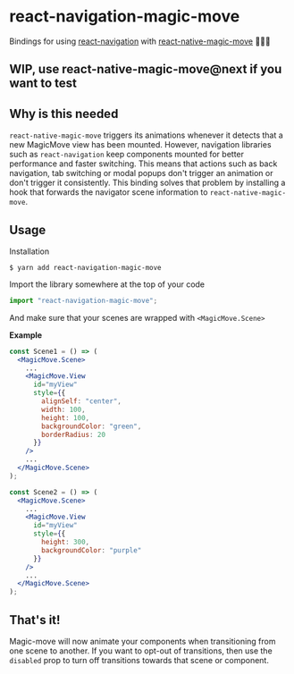 # react-navigation-magic-move <!-- omit in toc -->

Bindings for using [react-navigation](https://reactnavigation.org/) with [react-native-magic-move](https://github.com/IjzerenHein/react-native-magic-move) 🐰🎩✨

## WIP, use react-native-magic-move@next if you want to test

## Why is this needed

`react-native-magic-move` triggers its animations whenever it detects that a new MagicMove view has been mounted. However, navigation libraries such as `react-navigation` keep components mounted for better performance and faster switching. This means that actions such as back navigation, tab switching or modal popups don't trigger an animation or don't trigger it consistently. This binding solves that problem by installing a hook that forwards the navigator scene information to `react-native-magic-move`.

## Usage

Installation

```
$ yarn add react-navigation-magic-move
```

Import the library somewhere at the top of your code

```jsx
import "react-navigation-magic-move";
```

And make sure that your scenes are wrapped with `<MagicMove.Scene>`

**Example**

```jsx
const Scene1 = () => (
  <MagicMove.Scene>
    ...
    <MagicMove.View
      id="myView"
      style={{
        alignSelf: "center",
        width: 100,
        height: 100,
        backgroundColor: "green",
        borderRadius: 20
      }}
    />
    ...
  </MagicMove.Scene>
);

const Scene2 = () => (
  <MagicMove.Scene>
    ...
    <MagicMove.View
      id="myView"
      style={{
        height: 300,
        backgroundColor: "purple"
      }}
    />
    ...
  </MagicMove.Scene>
);
```

## That's it!

Magic-move will now animate your components when transitioning from one scene to another. If you want to opt-out of transitions, then use the `disabled` prop to turn off transitions towards that scene or component.
